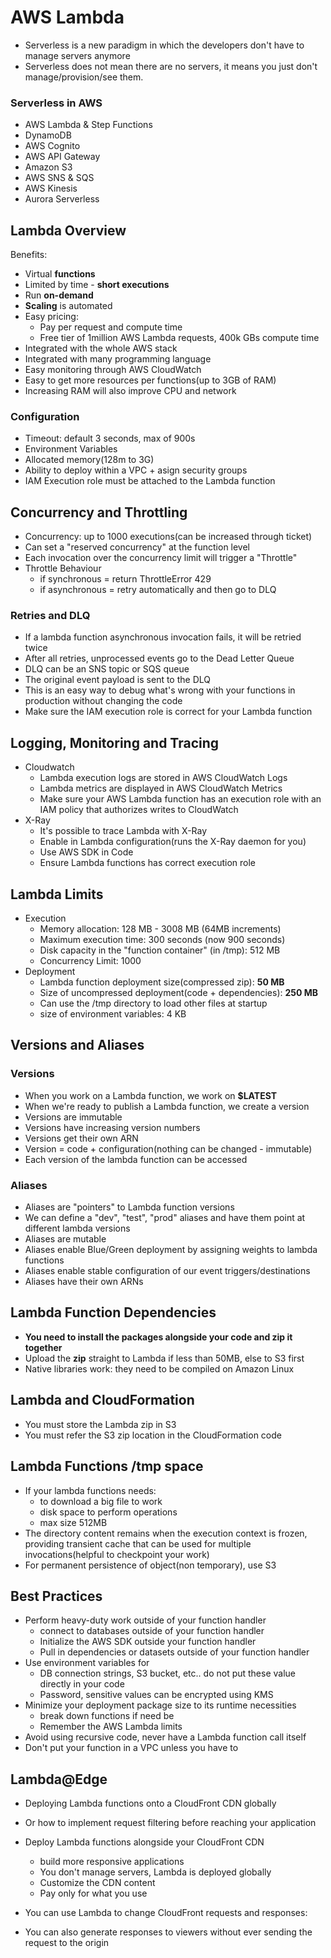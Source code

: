 # AWS Lambda

* Serverless is a new paradigm in which the developers don't have to manage servers anymore
* Serverless does not mean there are no servers, it means you just don't manage/provision/see them.

### Serverless in AWS
* AWS Lambda & Step Functions
* DynamoDB
* AWS Cognito
* AWS API Gateway
* Amazon S3
* AWS SNS & SQS
* AWS Kinesis
* Aurora Serverless

## Lambda Overview

Benefits:

* Virtual **functions**
* Limited by time - **short executions**
* Run **on-demand**
* **Scaling** is automated
* Easy pricing:
	* Pay per request and compute time
	* Free tier of 1million AWS Lambda requests, 400k GBs compute time
* Integrated with the whole AWS stack
* Integrated with many programming language
* Easy monitoring through AWS CloudWatch
* Easy to get more resources per functions(up to 3GB of RAM)
* Increasing RAM will also improve CPU and network

### Configuration
* Timeout: default 3 seconds, max of 900s
* Environment Variables
* Allocated memory(128m to 3G)
* Ability to deploy within a VPC + asign security groups
* IAM Execution role must be attached to the Lambda function

## Concurrency and Throttling
* Concurrency: up to 1000 executions(can be increased through ticket)
* Can set a "reserved concurrency" at the function level
* Each invocation over the concurrency limit will trigger a "Throttle"
* Throttle Behaviour
	* if synchronous = return ThrottleError 429
	* if asynchronous = retry automatically and then go to DLQ

### Retries and DLQ
* If a lambda function asynchronous invocation fails, it will be retried twice
* After all retries, unprocessed events go to the Dead Letter Queue
* DLQ can be an SNS topic or SQS queue
* The original event payload is sent to the DLQ
* This is an easy way to debug what's wrong with your functions in production without changing the code
* Make sure the IAM execution role is correct for your Lambda function

## Logging, Monitoring and Tracing
* Cloudwatch
	* Lambda execution logs are stored in AWS CloudWatch Logs
	* Lambda metrics are displayed in AWS CloudWatch Metrics
	* Make sure your AWS Lambda function has an execution role with an IAM policy that authorizes writes to CloudWatch
* X-Ray
	* It's possible to trace Lambda with X-Ray
	* Enable in Lambda configuration(runs the X-Ray daemon for you)
	* Use AWS SDK in Code
	* Ensure Lambda functions has correct execution role

## Lambda Limits
* Execution
	* Memory allocation: 128 MB - 3008 MB (64MB increments)
	* Maximum execution time: 300 seconds (now 900 seconds)
	* Disk capacity in the "function container" (in /tmp): 512 MB
	* Concurrency Limit: 1000
* Deployment
	* Lambda function deployment size(compressed zip): **50 MB**
	* Size of uncompressed deployment(code + dependencies): **250 MB**
	* Can use the /tmp directory to load other files at startup
	* size of environment variables: 4 KB

## Versions	and Aliases
### Versions

* When you work on a Lambda function, we work on **$LATEST**
* When we're ready to publish a Lambda function, we create a version
* Versions are immutable
* Versions have increasing version numbers
* Versions get their own ARN
* Version = code + configuration(nothing can be changed - immutable)
* Each version of the lambda function can be accessed

### Aliases
* Aliases are "pointers" to Lambda function versions
* We can define a "dev", "test", "prod" aliases and have them point at different lambda versions
* Aliases are mutable
* Aliases enable Blue/Green deployment by assigning weights to lambda functions
* Aliases enable stable configuration of our event triggers/destinations
* Aliases have their own ARNs

## Lambda Function Dependencies
* **You need to install the packages alongside your code and zip it together**
* Upload the **zip** straight to Lambda if less than 50MB, else to S3 first
* Native libraries work: they need to be compiled on Amazon Linux

## Lambda and CloudFormation
* You must store the Lambda zip in S3
* You must refer the S3 zip location in the CloudFormation code

## Lambda Functions /tmp space
* If your lambda functions needs:
	* to download a big file to work
	* disk space to perform operations
	* max size 512MB
* The directory content remains when the execution context is frozen, providing transient cache that can be used for multiple invocations(helpful to checkpoint your work)
* For permanent persistence of object(non temporary), use S3

## Best Practices
* Perform heavy-duty work outside of your function handler
	* connect to databases outside of your function handler
	* Initialize the AWS SDK outside your function handler
	* Pull in dependencies or datasets outside of your function handler
* Use environment variables for
	* DB connection strings, S3 bucket, etc.. do not put these value directly in your code
	* Password, sensitive values can be encrypted using KMS
* Minimize your deployment package size to its runtime necessities
	* break down functions if need be
	* Remember the AWS Lambda limits
* Avoid using recursive code, never have a Lambda function call itself
* Don't put your function in a VPC unless you have to

## Lambda@Edge
* Deploying Lambda functions onto a CloudFront CDN globally
* Or how to implement request filtering before reaching your application

* Deploy Lambda functions alongside your CloudFront CDN
	* build more responsive applications
	* You don't manage servers, Lambda is deployed globally
	* Customize the CDN content
	* Pay only for what you use

* You can use Lambda to change CloudFront requests and responses:
* You can also generate responses to viewers without ever sending the request to the origin